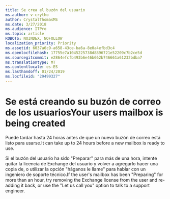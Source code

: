 ```yaml
---
title: Se crea el buzón del usuario
ms.author: v-crytho
author: CrystalThomasMS
ms.date: 3/27/2018
ms.audience: ITPro
ms.topic: article
ROBOTS: NOINDEX, NOFOLLOW
localization_priority: Priority
ms.assetid: 6037a6c9-a658-43ce-ba6a-8e0a4efbd3c4
ms.openlocfilehash: 17755e7a1045225738d8896721e52209c7b2ce5d
ms.sourcegitcommit: e2864efcfb493b6e46b662b746661a61232bdba7
ms.translationtype: MT
ms.contentlocale: es-ES
ms.lasthandoff: 01/24/2019
ms.locfileid: "29499327"
---
```

# <a name="your-users-mailbox-is-being-created"></a><span data-ttu-id="e5372-102">Se está creando su buzón de correo de los usuarios</span><span class="sxs-lookup"><span data-stu-id="e5372-102">Your users mailbox is being created</span></span>

<span data-ttu-id="e5372-103">Puede tardar hasta 24 horas antes de que un nuevo buzón de correo está listo para usarse.</span><span class="sxs-lookup"><span data-stu-id="e5372-103">It can take up to 24 hours before a new mailbox is ready to use.</span></span>
  
<span data-ttu-id="e5372-104">Si el buzón del usuario ha sido "Preparar" para más de una hora, intente quitar la licencia de Exchange del usuario y volver a agregarlo hacer una copia de, o utilizar la opción "háganos le llame" para hablar con un ingeniero de soporte técnico.</span><span class="sxs-lookup"><span data-stu-id="e5372-104">If the user's mailbox has been "Preparing" for more than an hour, try removing the Exchange license from the user and re-adding it back, or use the "Let us call you" option to talk to a support engineer.</span></span>
  

